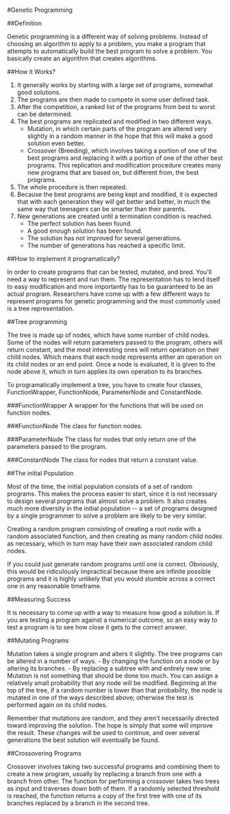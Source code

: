 #Genetic Programming

##Definition

Genetic programming is a different way of solving problems. Instead of choosing an algorithm to apply to a problem, you make a program that attempts to automatically build the best program to solve a problem. You basically create an algorithm that creates algorithms.

##How it Works?

1. It generally works by starting with a large set of programs, somewhat good solutions.
2. The programs are then made to compete in some user defined task.
3. After the competition, a ranked list of the programs from best to worst can be determined.
4. The best programs are replicated and modified in two different ways.
	- Mutation, in which certain parts of the program are altered very slightly in a random manner in the hope that this will make a good solution even better.
	- Crossover (Breeding), which involves taking a portion of one of the best programs and replacing it with a portion of one of the other best programs.
This replication and modification procedure creates many new programs that are based on, but different from, the best programs.
5. The whole procedure is then repeated.
6. Because the best programs are being kept and modified, it is expected that with each generation they will get better and better, in much the same way that teenagers can be smarter than their parents.
7. New generations are created until a termination condition is reached.
	- The perfect solution has been found.
	- A good enough solution has been found.
	- The solution has not improved for several generations.
	- The number of generations has reached a specific limit.

##How to implement it programatically?

In order to create programs that can be tested, mutated, and bred. You'll need a way to represent and run them.
The representation has to lend itself to easy modification and more importantly has to be guaranteed to be an actual program.
Researchers have come up with a few different ways to represent programs for genetic programming and the most commonly used is a tree representation.

##Tree programming

The tree is made up of nodes, which have some number of child nodes.
Some of the nodes will return parameters passed to the program, others will return constant, and the most interesting ones will return operation on their child nodes.
Which means that each node represents either an operation on its child nodes or an end point.
Once a node is evaluated, it is given to the node above it, which in turn applies its own operation to its branches.

To programatically implement a tree, you have to create four classes, FunctionWrapper, FunctionNode, ParameterNode and ConstantNode.

###FunctionWrapper
A wrapper for the functions that will be used on function nodes.

###FunctionNode
The class for function nodes.

###ParameterNode
The class for nodes that only return one of the parameters passed to the program.

###ConstantNode
The class for nodes that return a constant value.

##The initial Population

Most of the time, the initial population consists of a set of random programs.
This makes the process easier to start, since it is not necessary to design several programs that almost solve a problem.
It also creates much more diversity in the initial population -- a set of programs designed by a single programmer to solve a problem are likely to be very similar.

Creating a random program consisting of creating a root node with a random associated function, and then creating as many random child nodes as necessary, which in turn may have their own associated random child nodes.

If you could just generate random programs until one is correct. Obviously, this would be ridiculously impractical because there are infinite possible programs and it is highly unlikely that you would stumble across a correct one in any reasonable timeframe.

##Measuring Success

It is necessary to come up with a way to measure how good a solution is.
If you are testing a program against a numerical outcome, so an easy way to test a program is to see how close it gets to the correct answer.

##Mutating Programs

Mutation takes a single program and alters it slightly. The tree programs can be altered in a number of ways.
	- By changing the function on a node or by altering its branches.
	- By replacing a subtree with and entirely new one.
Mutation is not something that should be done too much. You can assign a relatively small probability that any node will be modified.
Beginning at the top of the tree, if a random number is lower than that probability, the node is mutated in one of the ways described above; otherwise the test is performed again on its child nodes.

Remember that mutations are random, and they aren't necessarily directed toward improving the solution.
The hope is simply that some will improve the result. These changes will be used to continue, and over several generations the best solution will eventually be found.

##Crossovering Programs

Crossover involves taking two successful programs and combining them to create a new program, usually by replacing a branch from one with a branch from other.
The function for performing a crossover takes two trees as input and traverses down both of them. If a randomly selected threshold is reached, the function returns a copy of the first tree with one of its branches replaced by a branch in the second tree.

